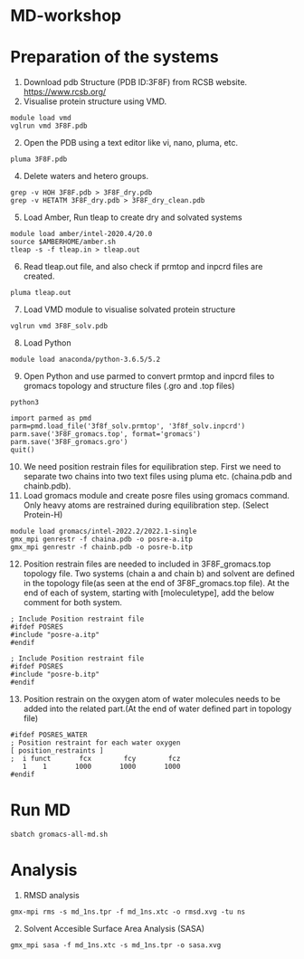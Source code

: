 # MD-workshop
# Preparation of the systems
1. Download pdb Structure (PDB ID:3F8F) from RCSB website. https://www.rcsb.org/ 
2. Visualise protein structure using VMD.
```
module load vmd
vglrun vmd 3F8F.pdb
```
2. Open the PDB using a text editor like vi, nano, pluma, etc.
```
pluma 3F8F.pdb
```
4. Delete waters and hetero groups.
```
grep -v HOH 3F8F.pdb > 3F8F_dry.pdb
grep -v HETATM 3F8F_dry.pdb > 3F8F_dry_clean.pdb
```
5. Load Amber, Run tleap to create dry and solvated systems
```
module load amber/intel-2020.4/20.0
source $AMBERHOME/amber.sh
tleap -s -f tleap.in > tleap.out
```
6. Read tleap.out file, and also check if prmtop and inpcrd files are created.
```
pluma tleap.out
```
7. Load VMD module to visualise solvated protein structure
```
vglrun vmd 3F8F_solv.pdb
```
8. Load Python
```
module load anaconda/python-3.6.5/5.2
```
9. Open Python and use parmed to convert prmtop and inpcrd files to gromacs topology and structure files (.gro and .top files)
```
python3

```
```
import parmed as pmd
parm=pmd.load_file('3f8f_solv.prmtop', '3f8f_solv.inpcrd')
parm.save('3F8F_gromacs.top', format='gromacs')
parm.save('3F8F_gromacs.gro')
quit()
```
10. We need position restrain files for equilibration step. First we need to separate two chains into two text files using pluma etc. (chaina.pdb and chainb.pdb). 
11. Load gromacs module and create posre files using gromacs command. Only heavy atoms are restrained during equilibration step. (Select Protein-H)
```
module load gromacs/intel-2022.2/2022.1-single
gmx_mpi genrestr -f chaina.pdb -o posre-a.itp
gmx_mpi genrestr -f chainb.pdb -o posre-b.itp
```
12. Position restrain files are needed to included in 3F8F_gromacs.top topology file. Two systems (chain a and chain b) and solvent are defined in the topology file(as seen at the end of 3F8F_gromacs.top file). At the end of each of system, starting with [moleculetype], add the below comment for both system.
```
; Include Position restraint file
#ifdef POSRES
#include "posre-a.itp"
#endif
```
```
; Include Position restraint file
#ifdef POSRES
#include "posre-b.itp"
#endif
```
13. Position restrain on the oxygen atom of water molecules needs to be added into the related part.(At the end of water defined part in topology file)
```
#ifdef POSRES_WATER
; Position restraint for each water oxygen
[ position_restraints ]
;  i funct       fcx        fcy        fcz
   1    1       1000       1000       1000
#endif
```
# Run MD
```
sbatch gromacs-all-md.sh
```
# Analysis
1. RMSD analysis
```
gmx-mpi rms -s md_1ns.tpr -f md_1ns.xtc -o rmsd.xvg -tu ns
```
2. Solvent Accesible Surface Area Analysis (SASA)
```
gmx_mpi sasa -f md_1ns.xtc -s md_1ns.tpr -o sasa.xvg
```



